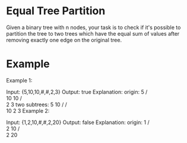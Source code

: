 # Equal Tree Partition
Given a binary tree with n nodes, your task is to check if it's possible to partition the tree to two trees which have the equal sum of values after removing exactly one edge on the original tree.

# Example
Example 1:

Input: {5,10,10,#,#,2,3}
Output: true
Explanation:
  origin:
     5
    / \
   10 10
     /  \
    2    3
  two subtrees:
     5       10
    /       /  \
   10      2    3
Example 2:

Input: {1,2,10,#,#,2,20}
Output: false
Explanation:
  origin:
     1
    / \
   2  10
     /  \
    2    20
    